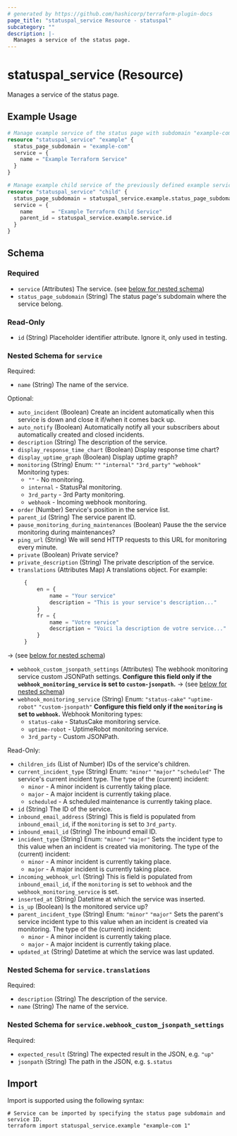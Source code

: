 ```yaml
---
# generated by https://github.com/hashicorp/terraform-plugin-docs
page_title: "statuspal_service Resource - statuspal"
subcategory: ""
description: |-
  Manages a service of the status page.
---
```


# statuspal_service (Resource)

Manages a service of the status page.

## Example Usage

```terraform
# Manage example service of the status page with subdomain "example-com".
resource "statuspal_service" "example" {
  status_page_subdomain = "example-com"
  service = {
    name = "Example Terraform Service"
  }
}

# Manage example child service of the previously defined example service.
resource "statuspal_service" "child" {
  status_page_subdomain = statuspal_service.example.status_page_subdomain
  service = {
    name      = "Example Terraform Child Service"
    parent_id = statuspal_service.example.service.id
  }
}
```

<!-- schema generated by tfplugindocs -->
## Schema

### Required

- `service` (Attributes) The service. (see [below for nested schema](#nestedatt--service))
- `status_page_subdomain` (String) The status page's subdomain where the service belong.

### Read-Only

- `id` (String) Placeholder identifier attribute. Ignore it, only used in testing.

<a id="nestedatt--service"></a>
### Nested Schema for `service`

Required:

- `name` (String) The name of the service.

Optional:

- `auto_incident` (Boolean) Create an incident automatically when this service is down and close it if/when it comes back up.
- `auto_notify` (Boolean) Automatically notify all your subscribers about automatically created and closed incidents.
- `description` (String) The description of the service.
- `display_response_time_chart` (Boolean) Display response time chart?
- `display_uptime_graph` (Boolean) Display uptime graph?
- `monitoring` (String) Enum: `""` `"internal"` `"3rd_party"` `"webhook"`
  Monitoring types:
  - `""` - No monitoring.
  - `internal` - StatusPal monitoring.
  - `3rd_party` - 3rd Party monitoring.
  - `webhook` - Incoming webhook monitoring.
- `order` (Number) Service's position in the service list.
- `parent_id` (String) The service parent ID.
- `pause_monitoring_during_maintenances` (Boolean) Pause the the service monitoring during maintenances?
- `ping_url` (String) We will send HTTP requests to this URL for monitoring every minute.
- `private` (Boolean) Private service?
- `private_description` (String) The private description of the service.
- `translations` (Attributes Map) A translations object. For example:
  ```terraform
	{
		en = {
			name = "Your service"
			description = "This is your service's description..."
		}
		fr = {
			name = "Votre service"
			description = "Voici la description de votre service..."
		}
	}
  ```
→ (see [below for nested schema](#nestedatt--service--translations))
- `webhook_custom_jsonpath_settings` (Attributes) The webhook monitoring service custom JSONPath settings.
  **Configure this field only if the `webhook_monitoring_service` is set to `custom-jsonpath`.**
→ (see [below for nested schema](#nestedatt--service--webhook_custom_jsonpath_settings))
- `webhook_monitoring_service` (String) Enum: `"status-cake"` `"uptime-robot"` `"custom-jsonpath"`
  **Configure this field only if the `monitoring` is set to `webhook`.**
  Webhook Monitoring types:
  - `status-cake` - StatusCake monitoring service.
  - `uptime-robot` - UptimeRobot monitoring service.
  - `3rd_party` - Custom JSONPath.

Read-Only:

- `children_ids` (List of Number) IDs of the service's children.
- `current_incident_type` (String) Enum: `"minor"` `"major"` `"scheduled"`
  The service's current incident type.
  The type of the (current) incident:
  - `minor` - A minor incident is currently taking place.
  - `major` - A major incident is currently taking place.
  - `scheduled` - A scheduled maintenance is currently taking place.
- `id` (String) The ID of the service.
- `inbound_email_address` (String) This is field is populated from `inbound_email_id`, if the `monitoring` is set to `3rd_party`.
- `inbound_email_id` (String) The inbound email ID.
- `incident_type` (String) Enum: `"minor"` `"major"`
  Sets the incident type to this value when an incident is created via monitoring.
  The type of the (current) incident:
  - `minor` - A minor incident is currently taking place.
  - `major` - A major incident is currently taking place.
- `incoming_webhook_url` (String) This is field is populated from `inbound_email_id`, if the `monitoring` is set to `webhook` and the `webhook_monitoring_service` is set.
- `inserted_at` (String) Datetime at which the service was inserted.
- `is_up` (Boolean) Is the monitored service up?
- `parent_incident_type` (String) Enum: `"minor"` `"major"`
  Sets the parent's service incident type to this value when an incident is created via monitoring.
  The type of the (current) incident:
  - `minor` - A minor incident is currently taking place.
  - `major` - A major incident is currently taking place.
- `updated_at` (String) Datetime at which the service was last updated.

<a id="nestedatt--service--translations"></a>
### Nested Schema for `service.translations`

Required:

- `description` (String) The description of the service.
- `name` (String) The name of the service.


<a id="nestedatt--service--webhook_custom_jsonpath_settings"></a>
### Nested Schema for `service.webhook_custom_jsonpath_settings`

Required:

- `expected_result` (String) The expected result in the JSON, e.g. `"up"`
- `jsonpath` (String) The path in the JSON, e.g. `$.status`

## Import

Import is supported using the following syntax:

```shell
# Service can be imported by specifying the status page subdomain and service ID.
terraform import statuspal_service.example "example-com 1"
```
